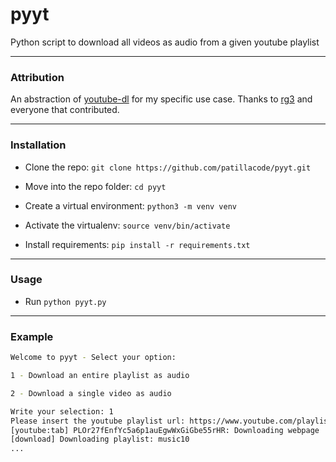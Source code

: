 # pyyt
Python script to download all videos as audio from a given youtube playlist

-------------------
### Attribution ###

An abstraction of [youtube-dl](https://github.com/rg3/youtube-dl) for my specific use case.
Thanks to [rg3](https://github.com/rg3) and everyone that contributed.

-------------------
### Installation

* Clone the repo: `git clone https://github.com/patillacode/pyyt.git`

* Move into the repo folder: `cd pyyt`

* Create a virtual environment: `python3 -m venv venv`

* Activate the virtualenv: `source venv/bin/activate`

* Install requirements: `pip install -r requirements.txt`

---------

### Usage
* Run `python pyyt.py`

-----------
### Example

```bash
Welcome to pyyt - Select your option:

1 - Download an entire playlist as audio

2 - Download a single video as audio

Write your selection: 1
Please insert the youtube playlist url: https://www.youtube.com/playlist?list=PLOr27fEnfYc5a6p1auEgwWxGiGbe55rHR
[youtube:tab] PLOr27fEnfYc5a6p1auEgwWxGiGbe55rHR: Downloading webpage
[download] Downloading playlist: music10
...
```
